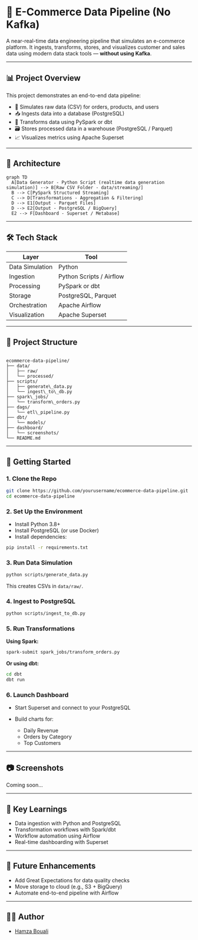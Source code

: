 
# 🛒 E-Commerce Data Pipeline (No Kafka)

A near-real-time data engineering pipeline that simulates an e-commerce platform. It ingests, transforms, stores, and visualizes customer and sales data using modern data stack tools — **without using Kafka**.

---

## 📊 Project Overview

This project demonstrates an end-to-end data pipeline:

- 🔄 Simulates raw data (CSV) for orders, products, and users
- 📥 Ingests data into a database (PostgreSQL)
- 🔧 Transforms data using PySpark or dbt
- 🗃 Stores processed data in a warehouse (PostgreSQL / Parquet)
- 📈 Visualizes metrics using Apache Superset

---

## 🧱 Architecture
```mermaid
graph TD
  A[Data Generator - Python Script (realtime data generation simulation)] --> B[Raw CSV Folder - data/streaming/]
  B --> C[PySpark Structured Streaming]
  C --> D[Transformations - Aggregation & Filtering]
  D --> E1[Output - Parquet Files]
  D --> E2[Output - PostgreSQL / BigQuery]
  E2 --> F[Dashboard - Superset / Metabase]
```

---

## 🛠️ Tech Stack

| Layer            | Tool                  |
|------------------|------------------------|
| Data Simulation   | Python                |
| Ingestion         | Python Scripts / Airflow |
| Processing        | PySpark or dbt        |
| Storage           | PostgreSQL, Parquet   |
| Orchestration     | Apache Airflow        |
| Visualization     | Apache Superset       |

---

## 📁 Project Structure

```

ecommerce-data-pipeline/
├── data/
│   ├── raw/
│   └── processed/
├── scripts/
│   ├── generate\_data.py
│   └── ingest\_to\_db.py
├── spark\_jobs/
│   └── transform\_orders.py
├── dags/
│   └── etl\_pipeline.py
├── dbt/
│   └── models/
├── dashboard/
│   └── screenshots/
└── README.md

````

---

## 🚀 Getting Started

### 1. Clone the Repo

```bash
git clone https://github.com/yourusername/ecommerce-data-pipeline.git
cd ecommerce-data-pipeline
````

### 2. Set Up the Environment

* Install Python 3.8+
* Install PostgreSQL (or use Docker)
* Install dependencies:

```bash
pip install -r requirements.txt
```

### 3. Run Data Simulation

```bash
python scripts/generate_data.py
```

This creates CSVs in `data/raw/`.

### 4. Ingest to PostgreSQL

```bash
python scripts/ingest_to_db.py
```

### 5. Run Transformations

**Using Spark:**

```bash
spark-submit spark_jobs/transform_orders.py
```

**Or using dbt:**

```bash
cd dbt
dbt run
```

### 6. Launch Dashboard

* Start Superset and connect to your PostgreSQL
* Build charts for:

  * Daily Revenue
  * Orders by Category
  * Top Customers

---

## 📷 Screenshots

Coming soon...

---

## 📌 Key Learnings

* Data ingestion with Python and PostgreSQL
* Transformation workflows with Spark/dbt
* Workflow automation using Airflow
* Real-time dashboarding with Superset

---

## 🧠 Future Enhancements

* Add Great Expectations for data quality checks
* Move storage to cloud (e.g., S3 + BigQuery)
* Automate end-to-end pipeline with Airflow

---

## 👨‍💻 Author

* [Hamza Bouali]([https://github.com/yourusername](https://github.com/Hamza-Bouali))
